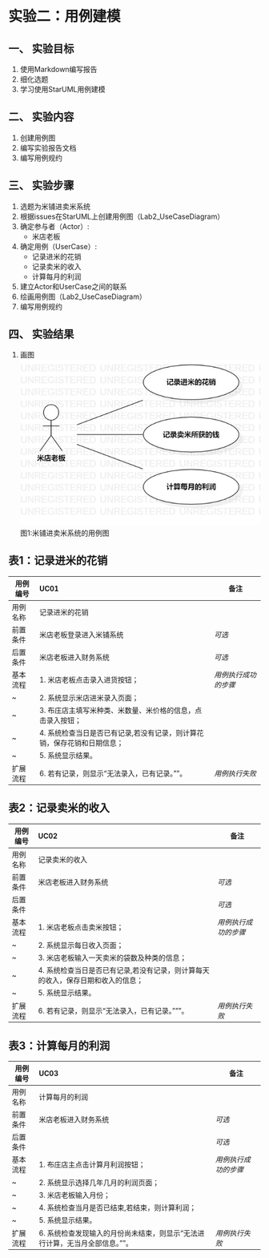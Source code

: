 # 实验二：用例建模  

## 一、 实验目标  

1. 使用Markdown编写报告
2. 细化选题
3. 学习使用StarUML用例建模

## 二、 实验内容  

1. 创建用例图
2. 编写实验报告文档
3. 编写用例规约

## 三、 实验步骤  

1. 选题为米铺进卖米系统
2. 根据issues在StarUML上创建用例图（Lab2_UseCaseDiagram）
3. 确定参与者（Actor）:  
      - 米店老板   
4. 确定用例（UserCase）:   
      - 记录进米的花销
      - 记录卖米的收入
      - 计算每月的利润
5. 建立Actor和UserCase之间的联系
6. 绘画用例图（Lab2_UseCaseDiagram）
7. 编写用例规约

## 四、 实验结果  

1. 画图  
![用例图](./Lab2_UseCaseDiagram.jpg)  
图1:米铺进卖米系统的用例图

## 表1：记录进米的花销  

用例编号  | UC01 | 备注  
-|:-|-  
用例名称  | 记录进米的花销  |   
前置条件  |  米店老板登录进入米铺系统   | *可选*   
后置条件  | 米店老板进入财务系统     | *可选*   
基本流程  | 1. 米店老板点击录入进货按钮；  |*用例执行成功的步骤*    
~| 2. 系统显示米店进米录入页面；  |   
~| 3. 布庄店主填写米种类、米数量、米价格的信息，点击录入按钮；  |   
~| 4. 系统检查当日是否已有记录,若没有记录，则计算花销，保存花销和日期信息；  |   
~| 5. 系统显示结果。  |    
扩展流程  | 6. 若有记录，则显示“无法录入，已有记录。””。  |*用例执行失败*

## 表2：记录卖米的收入

用例编号  | UC02 | 备注  
-|:-|-  
用例名称  | 记录卖米的收入  |   
前置条件  |  米店老板进入财务系统   | *可选*   
后置条件  |    | *可选*   
基本流程  | 1. 米店老板点击卖米按钮；  |*用例执行成功的步骤*    
~| 2. 系统显示每日收入页面；  |   
~| 3. 米店老板输入一天卖米的袋数及种类的信息；  |   
~| 4. 系统检查当日是否已有记录,若没有记录，则计算每天的收入，保存日期和收入的信息；  |   
~| 5. 系统显示结果。  |  
扩展流程  | 6. 若有记录，则显示“无法录入，已有记录。”””。  |*用例执行失败*

## 表3：计算每月的利润 

用例编号  | UC03 | 备注  
-|:-|-  
用例名称  | 计算每月的利润  |   
前置条件  |  米店老板进入财务系统   | *可选*   
后置条件  |     | *可选*   
基本流程  | 1. 布庄店主点击计算月利润按钮；  |*用例执行成功的步骤*    
~| 2. 系统显示选择几年几月的利润页面；  |   
~| 3. 米店老板输入月份；  |   
~| 4. 系统检查当月是否已结束,若结束，则计算利润； |   
~| 5. 系统显示结果。  |  
扩展流程  |6. 系统检查发现输入的月份尚未结束，则显示“无法进行计算，无当月全部信息。””。  |*用例执行失败* 
